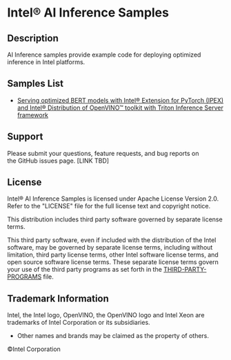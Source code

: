 # Intel® AI Inference Samples

## Description
AI Inference samples provide example code for deploying optimized inference in Intel platforms. 

## Samples List
- [Serving optimized BERT models with Intel® Extension for PyTorch (IPEX) and Intel® Distribution of OpenVINO™ toolkit with Triton Inference Server framework](./serving_with_ipex_openvino)

## Support
Please submit your questions, feature requests, and bug reports on the GitHub issues page.
[LINK TBD]

## License 
Intel® AI Inference Samples is licensed under Apache License Version 2.0. Refer to the "LICENSE" file for the full license text and copyright notice.

This distribution includes third party software governed by separate license terms.

This third party software, even if included with the distribution of the Intel software, may be governed by separate license terms, including without limitation, third party license terms, other Intel software license terms, and open source software license terms. These separate license terms govern your use of the third party programs as set forth in the [THIRD-PARTY-PROGRAMS](./THIRD-PARTY-PROGRAMS) file.

## Trademark Information
Intel, the Intel logo, OpenVINO, the OpenVINO logo and Intel Xeon are trademarks of Intel Corporation or its subsidiaries.
* Other names and brands may be claimed as the property of others.

&copy;Intel Corporation

